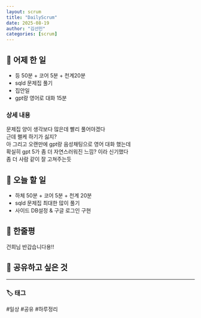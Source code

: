 ```yaml
---
layout: scrum
title: "DailyScrum"
date: 2025-08-19
author: "김선민"
categories: [scrum]
---
```


## 📝 어제 한 일


- 등 50분 + 코어 5분 + 천계20분
- sqld 문제집 풀기
- 집안일
- gpt랑 영어로 대화 15분   






### 상세 내용 
문제집 양이 생각보다 많은데 빨리 풀어야겠다  
근데 왤케 하기가 싫지?  
아 그리고 오랜만에 gpt랑 음성채팅으로 영어 대화 했는데  
확실히 gpt 5가 좀 더 자연스러워진 느낌? 이라 신기했다  
좀 더 사람 같이 잘 고쳐주는듯          
                          
     

             
     
## 🎯 오늘 할 일
- 하체 50분 + 코어 5분 + 천계 20분 
- sqld 문제집 최대한 많이 풀기  
- 사이드 DB설정 & 구글 로그인 구현
 



## 💭 한줄평   
건희님 반갑습니다용!!     


## 🔗 공유하고 싶은 것


      


---

### 🏷️ 태그

#일상 #공유 #하루정리 


